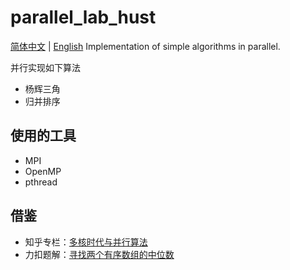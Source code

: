 # parallel_lab_hust
[简体中文](README.md) | [English](README-en.md)
Implementation of simple algorithms in parallel.

并行实现如下算法
- 杨辉三角
- 归并排序

## 使用的工具
- MPI
- OpenMP
- pthread
## 借鉴
- 知乎专栏：[多核时代与并行算法](https://www.zhihu.com/column/c_1174996853811335168)
- 力扣题解：[寻找两个有序数组的中位数](https://leetcode.cn/problems/median-of-two-sorted-arrays/solution/xun-zhao-liang-ge-you-xu-shu-zu-de-zhong-wei-s-114/)